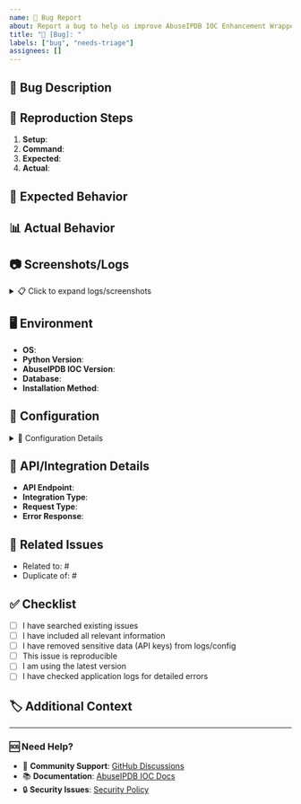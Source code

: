 ```yaml
---
name: 🐛 Bug Report
about: Report a bug to help us improve AbuseIPDB IOC Enhancement Wrapper
title: "🐛 [Bug]: "
labels: ["bug", "needs-triage"]
assignees: []
---
```


<!--
🔍 Before submitting, please check if this bug has already been reported!
📖 Search existing issues: https://github.com/JuanVilla424/abuseipdb-ioc/issues
-->

## 🐛 Bug Description

<!-- Provide a clear and concise description of what the bug is -->

## 🔄 Reproduction Steps

<!-- Steps to reproduce the behavior -->

1. **Setup**: <!-- e.g., Created .env file with ABUSEIPDB_API_KEY -->
2. **Command**: <!-- e.g., python -m uvicorn src.main:app -->
3. **Expected**: <!-- e.g., TAXII server started successfully -->
4. **Actual**: <!-- e.g., Connection error to database -->

## 🎯 Expected Behavior

<!-- A clear and concise description of what you expected to happen -->

## 📊 Actual Behavior

<!-- What actually happened? Include error messages, logs, etc. -->

## 📷 Screenshots/Logs

<!-- If applicable, add screenshots or logs to help explain your problem -->

<details>
<summary>📋 Click to expand logs/screenshots</summary>

```
Paste logs here (check logs/langding.log)
```

</details>

## 🖥️ Environment

<!-- Complete this information -->

- **OS**: <!-- e.g., Ubuntu 22.04, Windows 11, macOS 13.0 -->
- **Python Version**: <!-- e.g., 3.11.2 -->
- **AbuseIPDB IOC Version**: <!-- e.g., 1.0.38 -->
- **Database**: <!-- e.g., PostgreSQL 14, Redis 7.0 -->
- **Installation Method**: <!-- docker, pip, git clone, etc. -->

## 📂 Configuration

<!-- If relevant, include your configuration (remove sensitive data!) -->

<details>
<summary>🔧 Configuration Details</summary>

```env
# Your .env or config here (REMOVE API KEYS!)
ABUSEIPDB_API_KEY=*** (REMOVED)
DATABASE_URL=postgresql://user:***@localhost/abuseipdb
REDIS_URL=redis://localhost:6379
TAXII_SERVER_PORT=8080
# Other relevant config
```

</details>

## 🔧 API/Integration Details

<!-- If the bug is related to API or integration issues -->

- **API Endpoint**: <!-- e.g., /taxii2/, /api/v1/iocs -->
- **Integration Type**: <!-- e.g., TAXII 2.1, Elasticsearch CTI, STIX 2.1 -->
- **Request Type**: <!-- e.g., GET, POST -->
- **Error Response**: <!-- Include status code and response body -->

## 🔗 Related Issues

<!-- Link any related issues -->

- Related to: #
- Duplicate of: #

## ✅ Checklist

<!-- Check off completed items -->

- [ ] I have searched existing issues
- [ ] I have included all relevant information
- [ ] I have removed sensitive data (API keys) from logs/config
- [ ] This issue is reproducible
- [ ] I am using the latest version
- [ ] I have checked application logs for detailed errors

## 🏷️ Additional Context

<!-- Add any other context about the problem here -->

---

### 🆘 Need Help?

- 💬 **Community Support**: [GitHub Discussions](https://github.com/JuanVilla424/abuseipdb-ioc/discussions)
- 📚 **Documentation**: [AbuseIPDB IOC Docs](https://github.com/JuanVilla424/abuseipdb-ioc#readme)
- 🔒 **Security Issues**: [Security Policy](https://github.com/JuanVilla424/abuseipdb-ioc/security/policy)

<!-- Thank you for helping improve AbuseIPDB IOC Enhancement Wrapper! 🙏 -->
